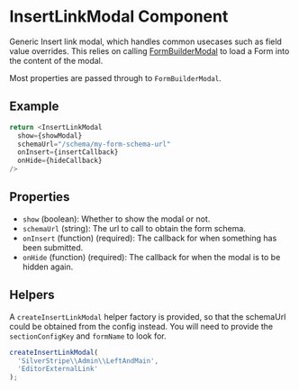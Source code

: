 # InsertLinkModal Component

Generic Insert link modal, which handles common usecases such as field value overrides.
This relies on calling [FormBuilderModal](../../containers/FormBuilderLoader/README.md) to load a Form into the content of the modal.

Most properties are passed through to `FormBuilderModal`.

## Example

```js
return <InsertLinkModal
  show={showModal}
  schemaUrl="/schema/my-form-schema-url"
  onInsert={insertCallback}
  onHide={hideCallback}
/>
```

## Properties

 * `show` (boolean): Whether to show the modal or not.
 * `schemaUrl` (string): The url to call to obtain the form schema.
 * `onInsert` (function) (required): The callback for when something has been submitted.
 * `onHide` (function) (required): The callback for when the modal is to be hidden again. 

## Helpers

A `createInsertLinkModal` helper factory is provided, so that the schemaUrl could be obtained from the config instead.
You will need to provide the `sectionConfigKey` and `formName` to look for.

```js
createInsertLinkModal(
  'SilverStripe\\Admin\\LeftAndMain',
  'EditorExternalLink'
);
```